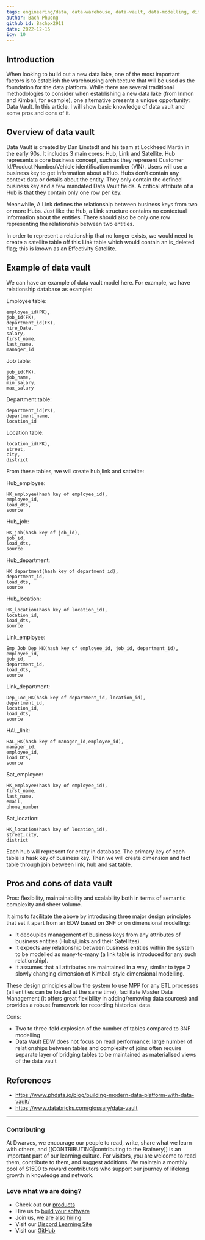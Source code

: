 ```yaml
---
tags: engineering/data, data-warehouse, data-vault, data-modelling, dimension-table, fact-table
author: Bach Phuong
github_id: Bachpx2911
date: 2022-12-15
icy: 10
---
```


## Introduction
When looking to build out a new data lake, one of the most important factors is to establish the warehousing architecture that will be used as the foundation for the
data platform. While there are several traditional methodologies to consider when establishing a new data lake (from Inmon and Kimball, for example), one alternative
presents a unique opportunity:  Data Vault. In this article, I will show basic knowledge of data vault and some pros and cons of it.

## Overview of data vault
Data Vault is created by Dan Linstedt and his team at Lockheed Martin in the early 90s. It includes 3 main cores: Hub, Link and Satellite. Hub represents a core business concept, such as they represent Customer Id/Product Number/Vehicle identification number (VIN). Users will use a business key to get information about a Hub. Hubs don’t contain any context data or details about the entity. They only contain the defined business key and a few mandated Data Vault fields. A critical attribute of a Hub is that they contain only one row per key.

Meanwhile, A Link defines the relationship between business keys from two or more Hubs. Just like the Hub, a Link structure contains no contextual information about the entities. There should also be only one row representing the relationship between two entities.

In order to represent a relationship that no longer exists, we would need to create a satellite table off this Link table which would contain an is_deleted flag; this is known as an Effectivity Satellite.  

## Example of data vault
We can have an example of data vault model here. For example, we have relationship database as example: 

Employee table:
```
employee_id(PK),
job_id(FK),
department_id(FK),
hire_Date,
salary,
first_name,
last_name,
manager_id
```

Job table:
```
job_id(PK),
job_name,
min_salary,
max_salary
```

Department table:
```
department_id(PK),
department_name,
location_id
```

Location table: 
```
location_id(PK),
street,
city,
district
```

From these tables, we will create hub,link and sattelite:

Hub_employee:
```
HK_employee(hash key of employee_id),
employee_id,
load_dts,
source
```

Hub_job: 
```
HK_job(hash key of job_id),
job_id,
load_dts,
source
```

Hub_department:
```
HK_department(hash key of department_id),
department_id,
load_dts,
source
```

Hub_location:
```
HK_location(hash key of location_id),
location_id,
load_dts,
source
```

Link_employee:
```
Emp_Job_Dep_HK(hash key of employee_id, job_id, department_id),
employee_id,
job_id,
department_id,
load_dts,
source
```

Link_department:
```
Dep_Loc_HK(hash key of department_id, location_id),
department_id,
location_id,
load_dts,
source
```

HAL_link:
```
HAL_HK(hash key of manager_id,employee_id),
manager_id,
employee_id,
load_Dts,
source
```

Sat_employee: 
```
HK_employee(hash key of employee_id),
first_name,
last_name,
email,
phone_number
```

Sat_location:
```
HK_location(hash key of location_id),
street,city,
district
```

Each hub will represent for entity in database. The primary key of each table is hask key of business key. Then we will create dimension and fact table through join
between link, hub and sat table.

## Pros and cons of data vault

Pros: flexibility, maintainability and scalability both in terms of semantic complexity and sheer volume.

It aims to facilitate the above by introducing three major design principles that set it apart from an EDW based on 3NF or on dimensional modelling:
- It decouples management of business keys from any attributes of business entities (Hubs/Links and their Satellites).
- It expects any relationship between business entities within the system to be modelled as many-to-many (a link table is introduced for any such relationship).
- It assumes that all attributes are maintained in a way, similar to type 2 slowly changing dimension of Kimball-style dimensional modelling.

These design principles allow the system to use MPP for any ETL processes (all entities can be loaded at the same time), facilitate Master Data Management (it offers great flexibility in adding/removing data sources) and provides a robust framework for recording historical data.

Cons: 
 - Two to three-fold explosion of the number of tables compared to 3NF modelling
 - Data Vault EDW does not focus on read performance: large number of relationships between tables and complexity of joins often require separate layer of bridging tables to be maintained as materialised views of the data vault

## References
 - https://www.phdata.io/blog/building-modern-data-platform-with-data-vault/
 - https://www.databricks.com/glossary/data-vault


---
<!-- CTA -->
### Contributing

At Dwarves, we encourage our people to read, write, share what we learn with others, and [[CONTRIBUTING|contributing to the Brainery]] is an important part of our learning culture. For visitors, you are welcome to read them, contribute to them, and suggest additions. We maintain a monthly pool of $1500 to reward contributors who support our journey of lifelong growth in knowledge and network.

### Love what we are doing?

- Check out our [products](https://superbits.co)
- Hire us to [build your software](https://d.foundation)
- Join us, [we are also hiring](https://github.com/dwarvesf/WeAreHiring)
- Visit our [Discord Learning Site](https://discord.gg/dzNBpNTVEZ)
- Visit our [GitHub](https://github.com/dwarvesf)